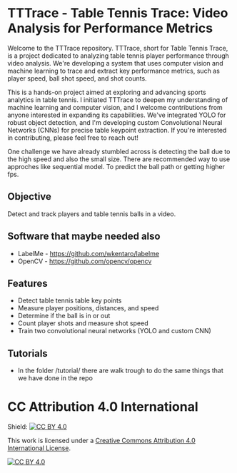 # TTTrace - Table Tennis Trace: Video Analysis for Performance Metrics
Welcome to the TTTrace repository. TTTrace, short for Table Tennis Trace, is a project dedicated to analyzing table tennis player performance through video analysis. We're developing a system that uses computer vision and machine learning to trace and extract key performance metrics, such as player speed, ball shot speed, and shot counts.

This is a hands-on project aimed at exploring and advancing sports analytics in table tennis. I initiated TTTrace to deepen my understanding of machine learning and computer vision, and I welcome contributions from anyone interested in expanding its capabilities. We've integrated YOLO for robust object detection, and I'm developing custom Convolutional Neural Networks (CNNs) for precise table keypoint extraction. If you're interested in contributing, please feel free to reach out!

One challenge we have already stumbled across is detecting the ball due to the high speed and also the small size. There are recommended way to use approches like sequential model. To predict the ball path or getting higher fps.

## Objective 
Detect and track players and table tennis balls in a video.

## Software that maybe needed also 
- LabelMe - https://github.com/wkentaro/labelme
- OpenCV - https://github.com/opencv/opencv

## Features
- Detect table tennis table key points
- Measure player positions, distances, and speed
- Determine if the ball is in or out
- Count player shots and measure shot speed
- Train two convolutional neural networks (YOLO and custom CNN)

## Tutorials
- In the folder /tutorial/ there are walk trough to do the same things that we have done in the repo


# CC Attribution 4.0 International
Shield: [![CC BY 4.0][cc-by-shield]][cc-by]

This work is licensed under a
[Creative Commons Attribution 4.0 International License][cc-by].

[![CC BY 4.0][cc-by-image]][cc-by]

[cc-by]: http://creativecommons.org/licenses/by/4.0/
[cc-by-image]: https://i.creativecommons.org/l/by/4.0/88x31.png
[cc-by-shield]: https://img.shields.io/badge/License-CC%20BY%204.0-lightgrey.svg
